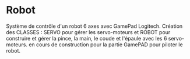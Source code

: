 # Robot
Système de contrôle d'un robot 6 axes avec GamePad Logitech.
Création des CLASSES : SERVO pour gérer les servo-moteurs et ROBOT pour construire et gérer la pince, la main, le coude et l'épaule avec les 6 servo-moteurs.
en cours de construction pour la partie GamePAD pour piloter le robot.
